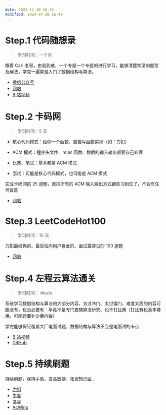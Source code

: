 ```yaml
---
date: 2023-11-30 16:35
modified: 2024-07-28 16:49
---
```


# Step.1 代码随想录

>学习时间：一个月

跟着 Carl 老哥，由易到难，一个专题一个专题的进行学习，能够清楚常见的题型及解法，学完一遍算是入门了数据结构与算法。

- [微信公众号](https://mp.weixin.qq.com/s/weyitJcVHBgFtSc19cbPdw)
- [网站](https://programmercarl.com/)
- [B 站视频](https://space.bilibili.com/525438321/channel/collectiondetail?sid=180037)

# Step.2 卡码网

>学习时间：5 天

- 核心代码模式：给你一个函数，直接写函数实现（如：力扣）
- ACM 模式：程序头文件、mian 函数、数据的输入输出都要自己处理

- 比赛、笔试：基本都是 ACM 模式
- 面试：可能是核心代码模式，也可能是 ACM 模式

完成卡码网前 25 道题，就把所有的 ACM 输入输出方式都练习到位了，不会有任何盲区

- [网站](https://kamacoder.com/)

# Step.3 LeetCodeHot100

>学习时间：10 天

力扣最经典的、最受站内用户喜爱的、面试最常见的 100 道题

- [网站](https://leetcode.cn/studyplan/top-100-liked/)

# Step.4 左程云算法通关

>学习时间： #todo 

系统学习数据结构与算法的大部分内容，太过冷门、太过偏门、难度太高的内容可能没有，也没必要有：毕竟不是专门要搞算法研究、也不打比赛（打比赛也基本够用，可能还要补少量内容）

学完能够保证覆盖大厂笔面试题，数据结构与算法不会是笔面试的卡点

- [B 站视频](https://space.bilibili.com/8888480/channel/seriesdetail?sid=3509640)
- [GitHub](https://github.com/algorithmzuo/algorithm-journey)

# Step.5 持续刷题

持续刷题，保持手感，提高敏捷，拓宽知识面...

- [力扣](https://leetcode.cn/)
- [牛客](https://www.nowcoder.com/)
- [洛谷](https://www.luogu.com.cn/)
- [AcWing](https://www.acwing.com/)
